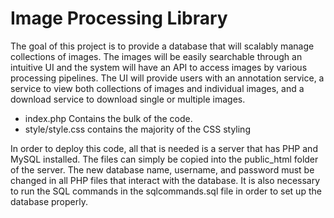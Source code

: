 # Image Processing Library

The goal of this project is to provide a database that will scalably manage collections of images. The images will be easily searchable through an intuitive UI and the system will have an API to access images by various processing pipelines. The UI will provide users with an annotation service, a service to view both collections of images and individual images, and a download service to download single or multiple images. 

+ index.php Contains the bulk of the code.
+ style/style.css contains the majority of the CSS styling

In order to deploy this code, all that is needed is a server that has PHP and MySQL installed. The files can simply be copied into the public_html folder of the server. The new database name, username, and password must be changed in all PHP files that interact with the database. It is also necessary to run the SQL commands in the sqlcommands.sql file in order to set up the database properly.
